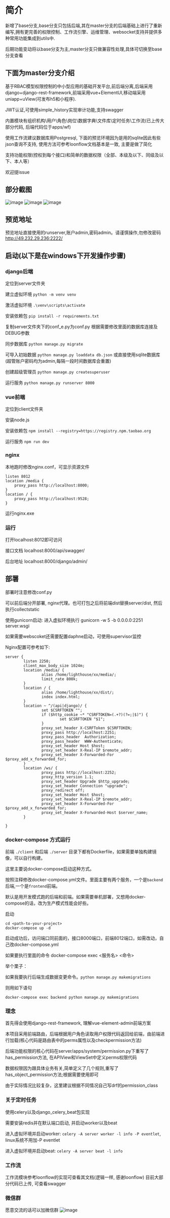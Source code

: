 # 简介
新增了base分支,base分支只包括后端,其在master分支的后端基础上进行了重新编写,拥有更完善的权限控制、工作流引擎、运维管理、websocket支持并提供多种常用功能集成到utils中.

后期功能变动将以base分支为主,master分支只做兼容性处理,具体可切换至base分支查看

## 下面为master分支介绍
基于RBAC模型权限控制的中小型应用的基础开发平台,前后端分离,后端采用django+django-rest-framework,前端采用vue+ElementUI,移动端采用uniapp+uView(可发布h5和小程序).

JWT认证,可使用simple_history实现审计功能,支持swagger

内置模块有组织机构\用户\角色\岗位\数据字典\文件库\定时任务\工作流(已上传大部分代码, 后端代码位于apps/wf)

使用工作流建议数据库用Postgresql, 下面的预览环境因为是用的sqlite因此有些json查询不支持, 使用方法可参考loonflow文档基本是一致, 主要是做了简化

支持功能权限(控权到每个接口)和简单的数据权限（全部、本级及以下、同级及以下、本人等）

欢迎提issue


## 部分截图
![image](https://github.com/caoqianming/django-vue-admin/blob/master/img/user.png)
![image](https://github.com/caoqianming/django-vue-admin/blob/master/img/dict.png)
![image](https://github.com/caoqianming/django-vue-admin/blob/master/img/task.png)

## 预览地址
预览地址直接使用的runserver,账户admin,密码admin。请谨慎操作,勿修改密码
<http://49.232.29.236:2222/>

## 启动(以下是在windows下开发操作步骤)


### django后端
定位到server文件夹

建立虚拟环境 `python -m venv venv`

激活虚拟环境 `.\venv\scripts\activate`

安装依赖包 `pip install -r requirements.txt`

复制server文件夹下的conf_e.py为conf.py
根据需要修改里面的数据库连接及DEBUG参数

同步数据库 `python manage.py migrate`

可导入初始数据 `python manage.py loaddata db.json` 或直接使用sqlite数据库(超管账户密码均为admin,每隔一段时间数据库会重置)

创建超级管理员 `python manage.py createsuperuser`

运行服务 `python manage.py runserver 8000` 

### vue前端
定位到client文件夹

安装node.js

安装依赖包 `npm install --registry=https://registry.npm.taobao.org`

运行服务 `npm run dev` 

### nginx
本地跑时修改nginx.conf，可显示资源文件

```
listen 8012
location /media {
    proxy_pass http://localhost:8000;
}
location / {
    proxy_pass http://localhost:9528;
}
```

运行nginx.exe

### 运行
打开localhost:8012即可访问

接口文档 localhost:8000/api/swagger/

后台地址 localhost:8000/django/admin/

## 部署
部署时注意修改conf.py

可以前后端分开部署, nginx代理。也可打包之后将前端dist替换server/dist, 然后执行collectstatic

使用gunicorn启动: 进入虚拟环境执行 gunicorn -w 5 -b 0.0.0.0:2251 server.wsgi

如果需要webscoket还需要配置daphne启动，可使用supervisor监控

Nginx配置可参考如下:
```
server {
        listen 2250;
        client_max_body_size 1024m;
        location /media/ {
                alias /home/lighthouse/xx/media/;
                limit_rate 800k;
        }
        location / {
                alias /home/lighthouse/xx/dist/;
                index index.html;
        }
        location ~ ^/(api|django)/ {
                set $CSRFTOKEN "";
                if ($http_cookie ~* "CSRFTOKEN=(.+?)(?=;|$)") {
                        set $CSRFTOKEN "$1";
                }
                proxy_set_header X-CSRFToken $CSRFTOKEN;
                proxy_pass http://localhost:2251;
                proxy_pass_header  Authorization;
                proxy_pass_header  WWW-Authenticate;
                proxy_set_header Host $host;
                proxy_set_header X-Real-IP $remote_addr;
                proxy_set_header X-Forwarded-For $proxy_add_x_forwarded_for;
        }
        location /ws/ {
                proxy_pass http://localhost:2252;
                proxy_http_version 1.1;
                proxy_set_header Upgrade $http_upgrade;
                proxy_set_header Connection "upgrade";
                proxy_redirect off;
                proxy_set_header Host $host;
                proxy_set_header X-Real-IP $remote_addr;
                proxy_set_header X-Forwarded-For $proxy_add_x_forwarded_for;
                proxy_set_header X-Forwarded-Host $server_name;
        }

}
```

### docker-compose 方式运行

前端 `./client` 和后端 `./server` 目录下都有Dockerfile，如果需要单独构建镜像，可以自行构建。

这里主要说docker-compose启动这种方式。

按照注释修改docker-compose.yml文件。里面主要有两个服务，一个是`backend`后端,一个是`frontend`前端。

默认是用开发模式跑的后端和前端。如果需要单机部署，又想用docker-compose的话，改为生产模式性能会好些。


启动
```
cd <path-to-your-project>
docker-compose up -d
```

启动成功后，访问端口同前面的，接口8000端口，前端8012端口，如需改动，自己改docker-compose.yml

如果要执行里面的命令
docker-compose exec <服务名> <命令>

举个栗子：

如果我要执行后端生成数据变更命令。`python manage.py makemigrations`

则用如下语句

```
docker-compose exec backend python manage.py makemigrations
```

### 理念
首先得会使用django-rest-framework, 理解vue-element-admin前端方案

本项目采用前端路由，后端根据用户角色读取用户权限代码返回给前端，由前端进行加载(核心代码是路由表中的perms属性以及checkpermission方法)

后端功能权限的核心代码在server/apps/system/permission.py下重写了has_permission方法, 在APIView和ViewSet中定义perms权限代码

数据权限因为跟具体业务有关,简单定义了几个规则,重写了has_object_permission方法;根据需要使用即可

由于实际情况比较复杂，这里建议根据不同情况自己写drf的permission_class

### 关于定时任务
使用celery以及django_celery_beat包实现

需要安装redis并在默认端口启动, 并启动worker以及beat

进入虚拟环境并启动worker: `celery -A server worker -l info -P eventlet`, linux系统不用加-P eventlet

进入虚拟环境并启动beat: `celery -A server beat -l info`

### 工作流
工作流模块参考loonflow的实现可查看其文档(逻辑一样, 感谢loonflow)
目前大部分代码已上传, 可查看swagger

### 微信群
愿意交流的话可以加微信群
![image](http://49.232.29.236:2222/media/wechat_group.jpg)

